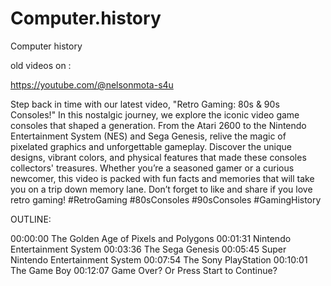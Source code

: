 # Computer.history
Computer history 


old videos on :

https://youtube.com/@nelsonmota-s4u

Step back in time with our latest video, "Retro Gaming: 80s & 90s Consoles!" In this nostalgic journey, we explore the iconic video game consoles that shaped a generation. From the Atari 2600 to the Nintendo Entertainment System (NES) and Sega Genesis, relive the magic of pixelated graphics and unforgettable gameplay. Discover the unique designs, vibrant colors, and physical features that made these consoles collectors' treasures. Whether you’re a seasoned gamer or a curious newcomer, this video is packed with fun facts and memories that will take you on a trip down memory lane. Don’t forget to like and share if you love retro gaming! #RetroGaming #80sConsoles #90sConsoles #GamingHistory

OUTLINE: 

00:00:00 The Golden Age of Pixels and Polygons
00:01:31 Nintendo Entertainment System
00:03:36 The Sega Genesis
00:05:45 Super Nintendo Entertainment System
00:07:54 The Sony PlayStation
00:10:01 The Game Boy
00:12:07 Game Over? Or Press Start to Continue?


